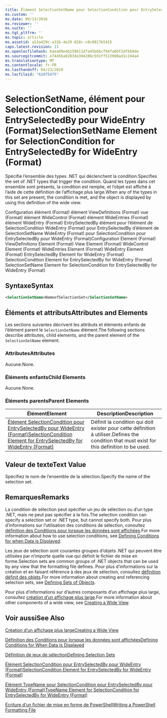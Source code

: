```yaml
---
title: Élément SelectionSetName pour SelectionCondition pour EntrySelectedBy pour WideEntry (Format) | Microsoft Docs
ms.custom: ''
ms.date: 09/13/2016
ms.reviewer: ''
ms.suite: ''
ms.tgt_pltfrm: ''
ms.topic: article
ms.assetid: a13a429c-a31b-4e29-828c-c0c0917b5415
caps.latest.revision: 11
ms.openlocfilehash: baea89e4b259611dfa45b6bcf94fa0bf2df6b9de
ms.sourcegitcommit: e7445ba8203da304286c591ff513900ad1c244a4
ms.translationtype: MT
ms.contentlocale: fr-FR
ms.lasthandoff: 04/23/2019
ms.locfileid: "62075475"
---
```

# <a name="selectionsetname-element-for-selectioncondition-for-entryselectedby-for-wideentry-format"></a><span data-ttu-id="3aa67-102">SelectionSetName, élément pour SelectionCondition pour EntrySelectedBy pour WideEntry (Format)</span><span class="sxs-lookup"><span data-stu-id="3aa67-102">SelectionSetName Element for SelectionCondition for EntrySelectedBy for WideEntry (Format)</span></span>

<span data-ttu-id="3aa67-103">Spécifie l’ensemble des types .NET qui déclenchent la condition.</span><span class="sxs-lookup"><span data-stu-id="3aa67-103">Specifies the set of .NET types that trigger the condition.</span></span> <span data-ttu-id="3aa67-104">Quand les types dans cet ensemble sont présents, la condition est remplie, et l’objet est affiché à l’aide de cette définition de l’affichage plus large.</span><span class="sxs-lookup"><span data-stu-id="3aa67-104">When any of the types in this set are present, the condition is met, and the object is displayed by using this definition of the wide view.</span></span>

<span data-ttu-id="3aa67-105">Configuration élément (Format) élément ViewDefinitions (Format) vue (Format) élément WideControl (Format) élément WideEntries (Format) élément WideEntry (Format) EntrySelectedBy élément pour l’élément de SelectionCondition WideEntry (Format) pour EntrySelectedBy d’élément de SelectionSetName WideEntry (Format) pour SelectionCondition pour EntrySelectedBy pour WideEntry (Format)</span><span class="sxs-lookup"><span data-stu-id="3aa67-105">Configuration Element (Format) ViewDefinitions Element (Format) View Element (Format) WideControl Element (Format) WideEntries Element (Format) WideEntry Element (Format) EntrySelectedBy Element for WideEntry (Format) SelectionCondition Element for EntrySelectedBy for WideEntry (Format) SelectionSetName Element for SelectionCondition for EntrySelectedBy for WideEntry (Format)</span></span>

## <a name="syntax"></a><span data-ttu-id="3aa67-106">Syntaxe</span><span class="sxs-lookup"><span data-stu-id="3aa67-106">Syntax</span></span>

```xml
<SelectionSetName>NameofSelectionSet</SelectionSetName>
```

## <a name="attributes-and-elements"></a><span data-ttu-id="3aa67-107">Éléments et attributs</span><span class="sxs-lookup"><span data-stu-id="3aa67-107">Attributes and Elements</span></span>

<span data-ttu-id="3aa67-108">Les sections suivantes décrivent les attributs et éléments enfants de l’élément parent le `SelectionSetName` élément.</span><span class="sxs-lookup"><span data-stu-id="3aa67-108">The following sections describe attributes, child elements, and the parent element of the `SelectionSetName` element.</span></span>

### <a name="attributes"></a><span data-ttu-id="3aa67-109">Attributes</span><span class="sxs-lookup"><span data-stu-id="3aa67-109">Attributes</span></span>

<span data-ttu-id="3aa67-110">Aucune.</span><span class="sxs-lookup"><span data-stu-id="3aa67-110">None.</span></span>

### <a name="child-elements"></a><span data-ttu-id="3aa67-111">Éléments enfants</span><span class="sxs-lookup"><span data-stu-id="3aa67-111">Child Elements</span></span>

<span data-ttu-id="3aa67-112">Aucune.</span><span class="sxs-lookup"><span data-stu-id="3aa67-112">None.</span></span>

### <a name="parent-elements"></a><span data-ttu-id="3aa67-113">Éléments parents</span><span class="sxs-lookup"><span data-stu-id="3aa67-113">Parent Elements</span></span>

|<span data-ttu-id="3aa67-114">Élément</span><span class="sxs-lookup"><span data-stu-id="3aa67-114">Element</span></span>|<span data-ttu-id="3aa67-115">Description</span><span class="sxs-lookup"><span data-stu-id="3aa67-115">Description</span></span>|
|-------------|-----------------|
|[<span data-ttu-id="3aa67-116">Élément SelectionCondition pour EntrySelectedBy pour WideEntry (Format)</span><span class="sxs-lookup"><span data-stu-id="3aa67-116">SelectionCondition Element for EntrySelectedBy for WideEntry (Format)</span></span>](./selectioncondition-element-for-entryselectedby-for-widecontrol-format.md)|<span data-ttu-id="3aa67-117">Définit la condition qui doit exister pour cette définition à utiliser.</span><span class="sxs-lookup"><span data-stu-id="3aa67-117">Defines the condition that must exist for this definition to be used.</span></span>|

## <a name="text-value"></a><span data-ttu-id="3aa67-118">Valeur de texte</span><span class="sxs-lookup"><span data-stu-id="3aa67-118">Text Value</span></span>

<span data-ttu-id="3aa67-119">Spécifiez le nom de l’ensemble de la sélection.</span><span class="sxs-lookup"><span data-stu-id="3aa67-119">Specify the name of the selection set.</span></span>

## <a name="remarks"></a><span data-ttu-id="3aa67-120">Remarques</span><span class="sxs-lookup"><span data-stu-id="3aa67-120">Remarks</span></span>

<span data-ttu-id="3aa67-121">La condition de sélection peut spécifier un jeu de sélection ou d’un type .NET, mais ne peut pas spécifier à la fois.</span><span class="sxs-lookup"><span data-stu-id="3aa67-121">The selection condition can specify a selection set or .NET type, but cannot specify both.</span></span> <span data-ttu-id="3aa67-122">Pour plus d’informations sur l’utilisation des conditions de sélection, consultez [définition des Conditions pour lorsque les données sont affichées](./defining-conditions-for-displaying-data.md).</span><span class="sxs-lookup"><span data-stu-id="3aa67-122">For more information about how to use selection conditions, see [Defining Conditions for when Data is Displayed](./defining-conditions-for-displaying-data.md).</span></span>

<span data-ttu-id="3aa67-123">Les jeux de sélection sont courantes groupes d’objets .NET qui peuvent être utilisées par n’importe quelle vue qui définit le fichier de mise en forme.</span><span class="sxs-lookup"><span data-stu-id="3aa67-123">Selection sets are common groups of .NET objects that can be used by any view that the formatting file defines.</span></span> <span data-ttu-id="3aa67-124">Pour plus d’informations sur la création et en faisant référence à des jeux de sélection, consultez [définition définit des objets](./defining-selection-sets.md).</span><span class="sxs-lookup"><span data-stu-id="3aa67-124">For more information about creating and referencing selection sets, see [Defining Sets of Objects](./defining-selection-sets.md).</span></span>

<span data-ttu-id="3aa67-125">Pour plus d’informations sur d’autres composants d’un affichage plus large, consultez [création d’un affichage plus large](./creating-a-wide-view.md).</span><span class="sxs-lookup"><span data-stu-id="3aa67-125">For more information about other components of a wide view, see [Creating a Wide View](./creating-a-wide-view.md).</span></span>

## <a name="see-also"></a><span data-ttu-id="3aa67-126">Voir aussi</span><span class="sxs-lookup"><span data-stu-id="3aa67-126">See Also</span></span>

[<span data-ttu-id="3aa67-127">Création d’un affichage plus large</span><span class="sxs-lookup"><span data-stu-id="3aa67-127">Creating a Wide View</span></span>](./creating-a-wide-view.md)

[<span data-ttu-id="3aa67-128">Définition des Conditions pour lorsque les données sont affichées</span><span class="sxs-lookup"><span data-stu-id="3aa67-128">Defining Conditions for When Data Is Displayed</span></span>](./defining-conditions-for-displaying-data.md)

[<span data-ttu-id="3aa67-129">Définition de jeux de sélection</span><span class="sxs-lookup"><span data-stu-id="3aa67-129">Defining Selection Sets</span></span>](./defining-selection-sets.md)

[<span data-ttu-id="3aa67-130">Élément SelectionCondition pour EntrySelectedBy pour WideEntry (Format)</span><span class="sxs-lookup"><span data-stu-id="3aa67-130">SelectionCondition Element for EntrySelectedBy for WideEntry (Format)</span></span>](./selectioncondition-element-for-entryselectedby-for-widecontrol-format.md)

[<span data-ttu-id="3aa67-131">Élément TypeName pour SelectionCondition pour EntrySelectedBy pour WideEntry (Format)</span><span class="sxs-lookup"><span data-stu-id="3aa67-131">TypeName Element for SelectionCondition for EntrySelectedBy for WideEntry (Format)</span></span>](./typename-element-for-selectioncondition-for-entryselectedby-for-widecontrol-format.md)

[<span data-ttu-id="3aa67-132">Écriture d’un fichier de mise en forme de PowerShell</span><span class="sxs-lookup"><span data-stu-id="3aa67-132">Writing a PowerShell Formatting File</span></span>](./writing-a-powershell-formatting-file.md)
